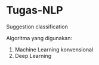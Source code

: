 # Tugas-NLP
Suggestion classification

Algoritma yang digunakan:
1. Machine Learning konvensional
2. Deep Learning
